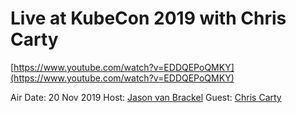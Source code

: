 # Live at KubeCon 2019 with Chris Carty     

[https://www.youtube.com/watch?v=EDDQEPoQMKY](https://www.youtube.com/watch?v=EDDQEPoQMKY)

Air Date: 20 Nov 2019
Host: [Jason van Brackel](twitter.com/jasonvanbrackel)
Guest: [Chris Carty](twitter.com/machintoshPrime)